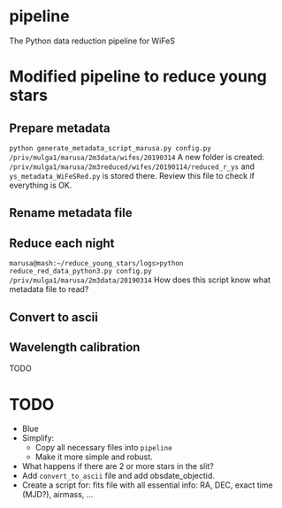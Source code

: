 # pipeline
The Python data reduction pipeline for WiFeS

# Modified pipeline to reduce young stars
## Prepare metadata
`python generate_metadata_script_marusa.py config.py /priv/mulga1/marusa/2m3data/wifes/20190314`
A new folder is created:
`/priv/mulga1/marusa/2m3reduced/wifes/20190114/reduced_r_ys` and `ys_metadata_WiFeSRed.py` is stored there. Review this file to check if everything is OK.
## Rename metadata file
## Reduce each night
`marusa@mash:~/reduce_young_stars/logs>python reduce_red_data_python3.py config.py /priv/mulga1/marusa/2m3data/20190314`
How does this script know what metadata file to read?
## Convert to ascii
## Wavelength calibration
TODO

# TODO
- Blue
- Simplify:
  - Copy all necessary files into `pipeline`
  - Make it more simple and robust.
- What happens if there are 2 or more stars in the slit?
- Add `convert_to_ascii` file and add obsdate_objectid.
- Create a script for: fits file with all essential info: RA, DEC, exact time (MJD?), airmass, ...
